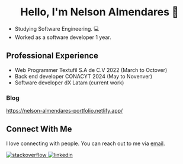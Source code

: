 <div align="center"><h1>Hello, I'm Nelson Almendares 👋</h1></div>

* Studying Software Engineering. 💻
* Worked as a software developer 1 year.

## Professional Experience 
* Web Programmer Textufil S.A de C.V 2022 (March to Octover)
* Back end developer CONACYT 2024 (May to Novenver)
* Software developer dX Latam (current work)

### Blog

https://nelson-almendares-portfolio.netlify.app/

## Connect With Me

I love connecting with people. You can reach out to me via [email](mailto:Nelsonjosealmendares1999@gmail.com).

<a href="https://stackoverflow.com/users/16450950/nelson-jose-almendares-ruis" target="_blank">
<img src=https://img.shields.io/badge/stackoverflow-%23F28032.svg?&style=for-the-badge&logo=stackoverflow&logoColor=white alt=stackoverflow style="margin-bottom: 5px;" />
</a>
<a href="https://www.linkedin.com/in/nelson-almendares-6199931b7/" target="_blank">
<img src=https://img.shields.io/badge/linkedin-%231E77B5.svg?&style=for-the-badge&logo=linkedin&logoColor=white alt=linkedin style="margin-bottom: 5px;" />
</a>

